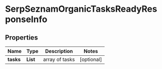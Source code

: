 # SerpSeznamOrganicTasksReadyResponseInfo


## Properties

| Name | Type | Description | Notes |
|------------ | ------------- | ------------- | -------------|
**tasks** | **List<SerpSeznamOrganicTasksReadyTaskInfo>** | array of tasks |[optional]|